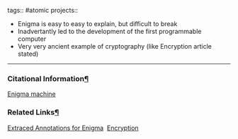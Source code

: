 tags:: #atomic projects::[](https://natmeng.github.io/memx2/atomic/Enigma/)

- Enigma is easy to easy to explain, but difficult to break
- Inadvertantly led to the development of the first programmable computer
- Very very ancient example of cryptography (like Encryption article stated)

---

### Citational Information[¶](https://natmeng.github.io/memx2/sources/Enigma_Machine/#citational-information "Permanent link")

[Enigma machine](https://natmeng.github.io/memx2/sources/Enigma_Machine/) 

### Related Links[¶](https://natmeng.github.io/memx2/atomic/Enigma/#related-links "Permanent link")


[Extraced Annotations for Enigma](https://natmeng.github.io/memx2/annotations/Enigma/) 
[Encryption](https://natmeng.github.io/memx2/sources/Encryption/) 